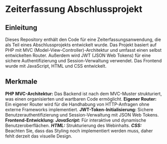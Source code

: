 # Zeiterfassung Abschlussprojekt

## Einleitung

Dieses Repository enthält den Code für eine Zeiterfassungsanwendung, die als Teil eines Abschlussprojekts entwickelt wurde. Das Projekt basiert auf PHP mit MVC (Model-View-Controller)-Architektur und umfasst einen selbst entwickelten Router. Außerdem wird JWT (JSON Web Tokens) für eine sichere Authentifizierung und Session-Verwaltung verwendet. Das Frontend wurde mit JavaScript, HTML und CSS entwickelt.

## Merkmale

**PHP MVC-Architektur:** Das Backend ist nach dem MVC-Muster strukturiert, was einen organisierten und wartbaren Code ermöglicht.
**Eigener Router:** Ein eigener Router wird für die Handhabung von HTTP-Anfragen ohne externe Frameworks implementiert.
**JWT-Token-Initialisierung:** Sichere Benutzerauthentifizierung und Session-Verwaltung mit JSON Web Tokens.
**Frontend-Entwicklung:**
***JavaScript:*** Für interaktive und dynamische Benutzeroberflächen.
***HTML:*** Strukturierung des Webinhalts.
***CSS:*** Beachten Sie, dass das Styling noch implementiert werden muss, daher fehlt derzeit das visuelle Design.






 
